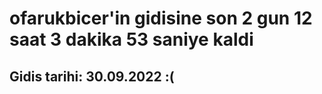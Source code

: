 # ofarukbicer'in gidisine son 2 gun 12 saat 3 dakika 53 saniye kaldi

## Gidis tarihi: 30.09.2022 :(